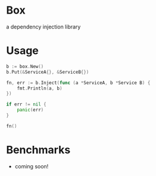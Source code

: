 # Box

a dependency injection library

# Usage

```go
b := box.New()
b.Put(&ServiceA{}, &ServiceB{})

fn, err := b.Inject(func (a *ServiceA, b *Service B) {
	fmt.Println(a, b)
})

if err != nil {
	panic(err)
}

fn()
```

# Benchmarks

- coming soon!
